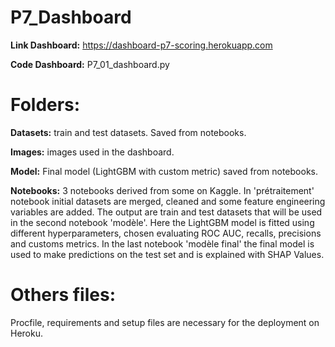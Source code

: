 # P7_Dashboard

**Link Dashboard:** https://dashboard-p7-scoring.herokuapp.com

**Code Dashboard:** P7_01_dashboard.py

# Folders:

**Datasets:** train and test datasets. Saved from notebooks.

**Images:** images used in the dashboard.

**Model:** Final model (LightGBM with custom metric) saved from notebooks.

**Notebooks:** 3 notebooks derived from some on Kaggle. In 'prétraitement' notebook initial datasets are merged, cleaned and some feature engineering variables are added. The output are train and test datasets that will be used in the second notebook 'modèle'. Here the LightGBM model is fitted using different hyperparameters, chosen evaluating ROC AUC, recalls, precisions and customs metrics. In the last notebook 'modèle final' the final model is used to make predictions on the test set and is explained with SHAP Values.

# Others files:

Procfile, requirements and setup files are necessary for the deployment on Heroku.
